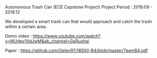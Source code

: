 Autonomous Trash Can (ECE Capstone Project)
Project Period : 2019.09 - 2019.12

We developed a smart trash can that would approach and catch the trash within a certain area.

Demo video : https://www.youtube.com/watch?v=WUdpv1XdJwM&ab_channel=GeRuohai

Paper : https://github.com/Gelev97/18500-B4/blob/master/TeamB4.pdf 
